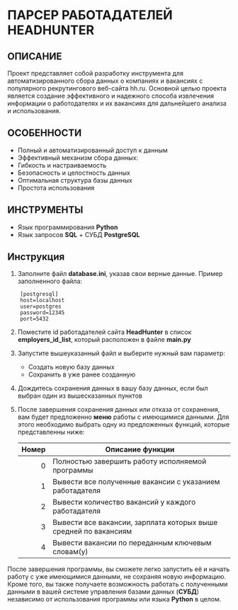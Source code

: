 # ПАРСЕР РАБОТАДАТЕЛЕЙ HEADHUNTER

## ОПИСАНИЕ
Проект представляет собой разработку инструмента для автоматизированного сбора данных 
о компаниях и вакансиях с популярного рекрутингового веб-сайта hh.ru. Основной целью 
проекта является создание эффективного и надежного способа извлечения информации о 
работодателях и их вакансиях для дальнейшего анализа и использования.

## ОСОБЕННОСТИ

- Полный и автоматизированный доступ к данным
- Эффективный механизм сбора данных:
- Гибкость и настраиваемость
- Безопасность и целостность данных
- Оптимальная структура базы данных
- Простота использования

## ИНСТРУМЕНТЫ
- Язык программирования **Python**
- Язык запросов **SQL** + СУБД **PostgreSQL**

## Инструкция 

1. Заполните файл **database.ini**, указав свои верные данные. Пример заполненного файла:
```editorconfig
    [postgresql]
    host=localhost
    user=postgres
    password=12345
    port=5432
```
2. Поместите id работадателей сайта **HeadHunter** в список **employers_id_list**, который
расположен в файле **main.py**
3. Запустите вышеуказанный файл и выберите нужный вам параметр: 
   - Создать новую базу данных
   - Сохранить в уже ранее созданную 
4. Дождитесь сохранения данных в вашу базу данных, если был выбран один из вышесказанных
пунктов
5. После завершения сохранения данных или отказа от сохранения, вам будет предложенно **меню** работы
с имеющимися данными. Для этого необходимо выбрать одну из предложенных функций, которые
представленны ниже:

   | Номер | Описание функции                                                 |
   |------:|------------------------------------------------------------------|
   |     0 | Полностью завершить работу исполняемой программы                 |
   |     1 | Вывести все полученные вакансии с указанием работадателя         |
   |     2 | Вывести количество вакансий у каждого работадателя               |
   |     3 | Вывести все вакансии, зарплата которых выше средней по вакансиям |
   |     4 | Вывести вакансии по переданным ключевым словам(у)                |


После завершения программы, вы сможете легко запустить её и начать работу с уже имеющимися данными, 
не сохраняя новую информацию. Кроме того, вы также получаете возможность работать с полученными данными в вашей системе 
управления базами данных (**СУБД**) независимо от использования программы или языка **Python** в целом.